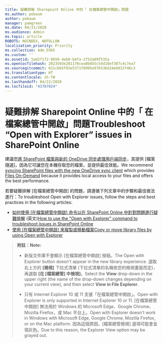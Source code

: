 ```yaml
---
title: 疑難排解 Sharepoint Online 中的「 在檔案總管中開啟」問題
ms.author: pebaum
author: pebaum
manager: pamgreen
ms.date: 04/21/2020
ms.audience: Admin
ms.topic: article
ROBOTS: NOINDEX, NOFOLLOW
localization_priority: Priority
ms.collection: Adm_O365
ms.custom: ''
ms.assetid: 5ad2f1f2-9650-4eb0-b4fa-2f52a09f535a
ms.openlocfilehash: 2023593e281170cea0b055c54d18ef307c4c7ea7
ms.sourcegitcommit: 631cbb5f03e5371f0995e976536d24e9d13746c3
ms.translationtype: HT
ms.contentlocale: zh-TW
ms.lasthandoff: 04/22/2020
ms.locfileid: "43767024"
---
```

# <a name="troubleshoot-open-with-explorer-issues-in-sharepoint-online"></a><span data-ttu-id="5d280-102">疑難排解 Sharepoint Online 中的「 在檔案總管中開啟」問題</span><span class="sxs-lookup"><span data-stu-id="5d280-102">Troubleshoot “Open with Explorer” issues in SharePoint Online</span></span>

<span data-ttu-id="5d280-103">建議您[將 SharePoint 檔案與新的 OneDrive 同步處理用戶端同步](https://support.office.com/article/sync-sharepoint-files-with-the-new-onedrive-sync-client-6de9ede8-5b6e-4503-80b2-6190f3354a88)，其提供 [檔案隨選][](https://support.office.com/article/learn-about-onedrive-files-on-demand-0e6860d3-d9f3-4971-b321-7092438fb38e)，因為它可讓您在本機存取您的檔案，並提供最佳效能。</span><span class="sxs-lookup"><span data-stu-id="5d280-103">We recommend [syncing SharePoint files with the new OneDrive sync client](https://support.office.com/article/sync-sharepoint-files-with-the-new-onedrive-sync-client-6de9ede8-5b6e-4503-80b2-6190f3354a88) which provides [Files On-Demand](https://support.office.com/article/learn-about-onedrive-files-on-demand-0e6860d3-d9f3-4971-b321-7092438fb38e) because it provides local access to your files and offers the best performance.</span></span>

<span data-ttu-id="5d280-104">若要疑難排解 [在檔案總管中開啟] 的問題，請遵循下列文章中的步驟和最佳做法進行：</span><span class="sxs-lookup"><span data-stu-id="5d280-104">To troubleshoot Open with Explorer issues, follow the steps and best practices in the following articles:</span></span>

- <span data-ttu-id="5d280-105">[如何使用 [在檔案總管中開啟] 命令以在 SharePoint Online 中針對問題進行疑難排解](https://docs.microsoft.com/sharepoint/support/lists-and-libraries/troubleshoot-issues-using-open-with-explorer) (英文)</span><span class="sxs-lookup"><span data-stu-id="5d280-105">[How to use the "Open with Explorer" command to troubleshoot issues in SharePoint Online](https://docs.microsoft.com/sharepoint/support/lists-and-libraries/troubleshoot-issues-using-open-with-explorer)</span></span>
- <span data-ttu-id="5d280-106">[使用 [在檔案總管中開啟] 來複製或移動檔案](https://support.office.com/article/copy-or-move-library-files-by-using-open-with-explorer-aaee7bfb-e2a1-42ee-8fc0-bcc0754f04d2)</span><span class="sxs-lookup"><span data-stu-id="5d280-106">[Copy or move library files by using Open with Explorer](https://support.office.com/article/copy-or-move-library-files-by-using-open-with-explorer-aaee7bfb-e2a1-42ee-8fc0-bcc0754f04d2)</span></span>

> <span data-ttu-id="5d280-107">**附註：**</span><span class="sxs-lookup"><span data-stu-id="5d280-107">**Note:**</span></span>
>
>- <span data-ttu-id="5d280-108">新版文件庫不會顯示 [在檔案總管中開啟] 按鈕。</span><span class="sxs-lookup"><span data-stu-id="5d280-108">The Open with Explorer button doesn't appear in the new library experience.</span></span> <span data-ttu-id="5d280-109">選取右上方的 **[檢視]** 下拉式清單 (下拉式清單的名稱依您的檢視畫面而定)，再選取 **[在 [檔案總管] 中檢視]**。</span><span class="sxs-lookup"><span data-stu-id="5d280-109">Select the **View** drop-down in the upper right (the name of the drop-down changes depending on your current view), and then select **View in File Explorer**.</span></span>
>
>- <span data-ttu-id="5d280-110">只有 Internet Explorer 10 或 11 支援「在檔案總管中開啟」。</span><span class="sxs-lookup"><span data-stu-id="5d280-110">Open with Explorer is only supported in Internet Explorer 10 or 11.</span></span> <span data-ttu-id="5d280-111">[在檔案總管中開啟] 無法用於 Windows 的 Microsoft Edge、Google Chrome、Mozilla Firefox，或 Mac 平台上。</span><span class="sxs-lookup"><span data-stu-id="5d280-111">Open with Explorer doesn't work in Windows with Microsoft Edge, Google Chrome, Mozilla Firefox, or on the Mac platform.</span></span> <span data-ttu-id="5d280-112">因為這個原因，[檔案總管檢視] 選項可能會呈現灰色。</span><span class="sxs-lookup"><span data-stu-id="5d280-112">Due to this reason, the Explorer View option may be grayed out.</span></span>


